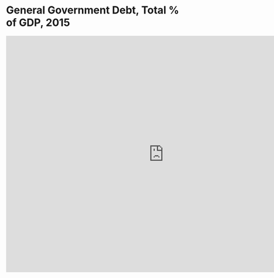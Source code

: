 # General Government Debt, Total % of GDP, 2015

<iframe src="https://data.oecd.org/chart/61QP" width="860" height="645" style="border: 0" mozallowfullscreen="true" webkitallowfullscreen="true" allowfullscreen="true"><a href="https://data.oecd.org/chart/61QP" target="_blank">OECD Chart: General government debt, Total, % of GDP, Annual, 2015</a></iframe>
